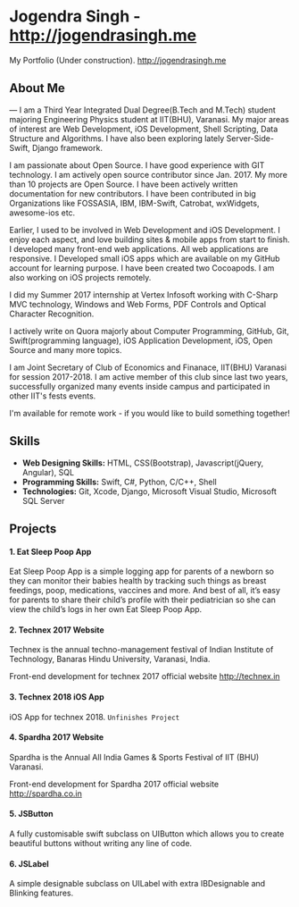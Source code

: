 # Jogendra Singh - http://jogendrasingh.me
My Portfolio (Under construction). http://jogendrasingh.me

## About Me
— I am a Third Year Integrated Dual Degree(B.Tech and M.Tech) student majoring Engineering Physics student at IIT(BHU), Varanasi. My major areas of interest are Web Development, iOS Development, Shell Scripting, Data Structure and Algorithms. I have also been exploring lately Server-Side-Swift, Django framework.

I am passionate about Open Source. I have good experience with GIT technology. I am actively open source contributor since Jan. 2017. My more than 10 projects are Open Source. I have been actively written documentation for new contributors. I have been contributed in big Organizations like FOSSASIA, IBM, IBM-Swift, Catrobat, wxWidgets, awesome-ios etc.

Earlier, I used to be involved in Web Development and iOS Development. I enjoy each aspect, and love building sites & mobile apps from start to finish.
I developed many front-end web applications. All web applications are responsive. I Developed small iOS apps which are available on my GitHub account for learning purpose. I have been created two Cocoapods. I am also working on iOS projects remotely.

I did my Summer 2017 internship at Vertex Infosoft working with C-Sharp MVC technology, Windows and Web Forms, PDF Controls and Optical Character Recognition.

I actively write on Quora majorly about Computer Programming, GitHub, Git, Swift(programming language), iOS Application Development, iOS, Open Source and many more topics.

I am Joint Secretary of Club of Economics and Finanace, IIT(BHU) Varanasi for session 2017-2018. I am active member of this club since last two years, successfully organized many events inside campus and participated in other IIT's fests events.

I'm available for remote work - if you would like to build something together!

## Skills
- **Web Designing Skills:** HTML, CSS(Bootstrap), Javascript(jQuery, Angular), SQL
- **Programming Skills:** Swift, C#, Python, C/C++, Shell
- **Technologies:** Git, Xcode, Django, Microsoft Visual Studio, Microsoft SQL Server

## Projects
#### 1. Eat Sleep Poop App
Eat Sleep Poop App is a simple logging app for parents of a newborn so they can monitor their babies health by tracking such things as breast feedings, poop, medications, vaccines and more. And best of all, it’s easy for parents to share their child’s profile with their pediatrician so she can view the child’s logs in her own Eat Sleep Poop App.

#### 2. Technex 2017 Website
Technex is the annual techno-management festival of Indian Institute of Technology, Banaras Hindu University, Varanasi, India.

Front-end development for technex 2017 official website http://technex.in

#### 3. Technex 2018 iOS App
iOS App for technex 2018. `Unfinishes Project`

#### 4. Spardha 2017 Website
Spardha is the Annual All India Games & Sports Festival of IIT (BHU) Varanasi.

Front-end development for Spardha 2017 official website http://spardha.co.in

#### 5. JSButton
A fully customisable swift subclass on UIButton which allows you to create beautiful buttons without writing any line of code.

#### 6. JSLabel
A simple designable subclass on UILabel with extra IBDesignable and Blinking features.
